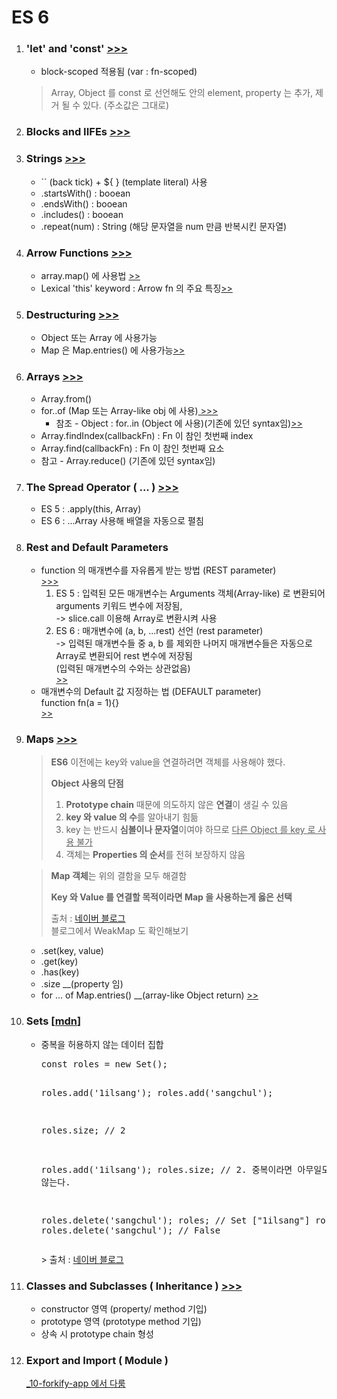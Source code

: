 <h1>ES 6</h1>

<ol>
    <li>
        <h3>
            'let' and 'const'
            <a href ="https://github.com/seong7/js_TIL/blob/b32fc9730616a3ea601de25e659b20a05ba779b0/07-ES6/script.js#L4">
                >>>
            </a>
        </h3>
        <ul>
            <li>block-scoped 적용됨 (var : fn-scoped)</li>
        </ul>
        <BlockQuote>
            Array, Object 를 const 로 선언해도 안의 element, property 는 추가, 제거 될 수 있다. (주소값은 그대로)
        </BlockQuote>    
    </li>
    <li>
        <h3>
            Blocks and IIFEs
            <a href ="https://github.com/seong7/js_TIL/blob/b32fc9730616a3ea601de25e659b20a05ba779b0/07-ES6/script.js#L71">
                >>>
            </a>
        </h3>
    </li>
    <li>
        <h3>
            Strings
            <a href ="https://github.com/seong7/js_TIL/blob/b32fc9730616a3ea601de25e659b20a05ba779b0/07-ES6/script.js#L95">
                >>>
            </a>
        </h3>
        <ul>
            <li> `` (back tick) + ${ } (template literal) 사용</li>
            <li> .startsWith() : booean </li>
            <li> .endsWith() : booean</li>
            <li> .includes() : booean</li>
            <li> .repeat(num) : String (해당 문자열을 num 만큼 반복시킨 문자열)</li>
        </ul>
    </li>
    <li>
        <h3>
            Arrow Functions
            <a href ="https://github.com/seong7/js_TIL/blob/b32fc9730616a3ea601de25e659b20a05ba779b0/07-ES6/script.js#L120">
                >>>
            </a>
        </h3>
        <ul>
            <li>array.map() 에 사용법 <a href="https://github.com/seong7/js_TIL/blob/b32fc9730616a3ea601de25e659b20a05ba779b0/07-ES6/script.js#L131">>></a></li>
            <li>Lexical 'this' keyword : Arrow fn 의 주요 특징<a href="">>></a></li>
        </ul>
    </li>
    <li>
        <h3>
            Destructuring
            <a href ="https://github.com/seong7/js_TIL/blob/b32fc9730616a3ea601de25e659b20a05ba779b0/07-ES6/script.js#L242">
                >>>
            </a>
        </h3>
        <ul>
            <li>Object 또는 Array 에 사용가능</li>
            <li>Map 은 Map.entries() 에 사용가능<a href="https://github.com/seong7/js_TIL/blob/b32fc9730616a3ea601de25e659b20a05ba779b0/07-ES6/script.js#L524">>></a></li>
        </ul>
    </li>
    <li>
        <h3>
            Arrays
            <a href ="https://github.com/seong7/js_TIL/blob/b32fc9730616a3ea601de25e659b20a05ba779b0/07-ES6/script.js#L292">
                >>>
            </a>
        </h3>
        <ul>
            <li>Array.from()</li>
            <li>
                for..of (Map 또는 Array-like obj 에 사용)<a href ="https://github.com/seong7/js_TIL/blob/master/07-ES6/script.js#L329">
                >>>
            </a>
                <ul>
                    <li>참조 - Object : for..in (Object 에 사용)(기존에 있던 syntax임)<a href="https://developer.mozilla.org/ko/docs/Web/JavaScript/Reference/Statements/for...in">>></a></li>
                </ul>
            </li>
            <li>Array.findIndex(callbackFn) : Fn 이 참인 첫번째 index</li>
            <li>Array.find(callbackFn) : Fn 이 참인 첫번째 요소</li>
            <li>참고 - Array.reduce()  (기존에 있던 syntax임)</li>
        </ul>
    </li>
    <li>
        <h3>
            The Spread Operator ( ... )
            <a href ="https://github.com/seong7/js_TIL/blob/b32fc9730616a3ea601de25e659b20a05ba779b0/07-ES6/script.js#L350">
                >>>
            </a>
        </h3>
        <ul>
            <li>
                ES 5 : .apply(this, Array)
            </li>
            <li>
                ES 6 : ...Array 사용해 배열을 자동으로 펼침 
            </li>
        </ul>
    </li>
    <li>
        <h3>
            Rest and Default Parameters
        </h3>
        <ul>
            <li>
                function 의 매개변수를 자유롭게 받는 방법 (REST parameter)<br/>
                <a href="https://github.com/seong7/js_TIL/blob/b32fc9730616a3ea601de25e659b20a05ba779b0/07-ES6/script.js#L389">
                >>>
                </a>
                <ol>
                    <li>
                        ES 5 : 입력된 모든 매개변수는 Arguments 객체(Array-like) 로 변환되어 arguments 키워드 변수에 저장됨,<br/>
                        -> slice.call 이용해 Array로 변환시켜 사용<br/>
                    </li>
                    <li>
                        ES 6 : 매개변수에 (a, b, ...rest) 선언 (rest parameter)<br/>
                        -> 입력된 매개변수들 중 a, b 를 제외한 나머지 매개변수들은 자동으로 Array로 변환되어 rest 변수에 저장됨<br/>
                        (입력된 매개변수의 수와는 상관없음)<br/>
                        <a href="https://github.com/seong7/js_TIL/blob/b32fc9730616a3ea601de25e659b20a05ba779b0/07-ES6/script.js#L442">
                            >>
                        </a>
                    </li>
                </ol>
            </li>
            <li>
                매개변수의 Default 값 지정하는 법 (DEFAULT parameter)<br/>
                function fn(a = 1){}<br/>
                <a href="https://github.com/seong7/js_TIL/blob/b32fc9730616a3ea601de25e659b20a05ba779b0/07-ES6/script.js#L458">>></a>
            </li>
        </ul>
    </li>
    <li>
        <h3>
            Maps
            <a href ="https://github.com/seong7/js_TIL/blob/b32fc9730616a3ea601de25e659b20a05ba779b0/07-ES6/script.js#L489">
                >>>
            </a>
        </h3>
        
> **ES6** 이전에는 key와 value을 연결하려면 객체를 사용해야 했다.   
>    
> **Object 사용의 단점**   
> 1. **Prototype chain** 때문에 의도하지 않은 **연결**이 생길 수 있음   
> 2. **key 와 value 의 수**를 알아내기 힘듦   
> 3. key 는 반드시 **심볼이나 문자열**이여야 하므로 <u>다른 Object 를 key 로 사용 불가</u>   
> 4. 객체는 **Properties 의 순서**를 전혀 보장하지 않음    
>   

> **Map 객체**는 위의 결함을 모두 해결함   
>
> **Key 와 Value 를 연결할 목적이라면 Map 을 사용하는게 옳은 선택**   
> 
> 출처 : [네이버 블로그](https://www.ecma-international.org/ecma-262/6.0/#sec-array.prototype.sort)   
> 블로그에서 WeakMap 도 확인해보기

<ul>
    <li> .set(key, value)</li>
    <li> .get(key)</li>
    <li> .has(key)</li>
    <li> .size __(property 임)</li>
    <li> 
        for ... of Map.entries()  __(array-like Object return)
        <a href="https://github.com/seong7/js_TIL/blob/b32fc9730616a3ea601de25e659b20a05ba779b0/07-ES6/script.js#L524">>></a>
    </li>
</ul>
    </li>
    <li>
        <h3>Sets [<a href="">mdn</a>]</h3>
        <ul>
            <li>중복을 허용하지 않는 데이터 집합</li>
            <pre>
const roles = new Set();

roles.add('1ilsang');
roles.add('sangchul');

roles.size; // 2

roles.add('1ilsang');
roles.size; // 2. 중복이라면 아무일도 일어나지 않는다.

roles.delete('sangchul');
roles;      // Set ["1ilsang"]
roles.size; // 1
roles.delete('sangchul'); // False
            </pre>
            > 출처 : [네이버 블로그](https://www.ecma-international.org/ecma-262/6.0/#sec-array.prototype.sort)   
        </ul>
    </li>
    <li>
        <h3>
            Classes and Subclasses ( Inheritance )
            <a href ="https://github.com/seong7/js_TIL/blob/b32fc9730616a3ea601de25e659b20a05ba779b0/07-ES6/script.js#L543">
                >>>
            </a>
        </h3>
        <ul>
            <li>constructor 영역 (property/ method 기입)</li>
            <li>prototype 영역 (prototype method 기입)</li>
            <li>상속 시 prototype chain 형성</li>
        </ul>
    </li>
    <li>
        <h3>
            Export and Import ( Module )
        </h3>
        <a href ="../10-Forkify-app">
            _10-forkify-app 에서 다룸
        </a>
    </li>
</ol>
